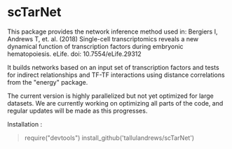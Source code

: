 # scTarNet

This package provides the network inference method used in:
Bergiers I, Andrews T, et. al. (2018) Single-cell transcriptomics reveals a new dynamical function of transcription factors during embryonic hematopoiesis. eLife. doi: 10.7554/eLife.29312

It builds networks based on an input set of transcription factors and tests for indirect relationships and TF-TF interactions using distance correlations from the "energy" package.

The current version is highly parallelized but not yet optimized for large datasets. We are currently working on optimizing all parts of the code, and regular updates will be made as this progresses.

Installation :

>require("devtools")
>install_github('tallulandrews/scTarNet')

